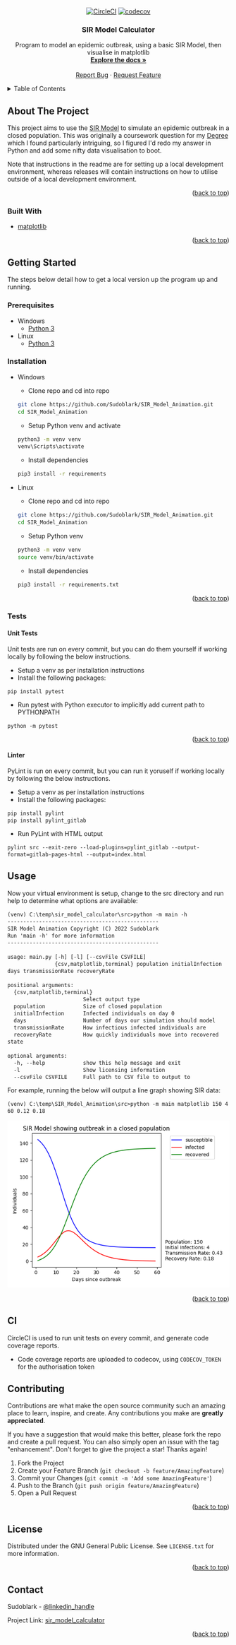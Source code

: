 <div id="top"></div>

<br />
<div align="center">

[![CircleCI](https://circleci.com/gh/Sudoblark/sir_model_calculator/tree/main.svg?style=shield&circle-token=8695f18aa8119eee679698c84ed105f4ddd3c46b)](https://circleci.com/gh/Sudoblark/sir_model_calculator/tree/main)
[![codecov](https://codecov.io/gh/Sudoblark/SIR_Model_Calculator/branch/main/graph/badge.svg?token=4411M8M5UG)](https://codecov.io/gh/Sudoblark/SIR_Model_Calculator)

<h3 align="center">SIR Model Calculator</h3>

  <p align="center">
    Program to model an epidemic outbreak, using a basic SIR Model, then visualise in matplotlib
    <br />
    <a href="https://github.com/Sudoblark/sir_model_calculator"><strong>Explore the docs »</strong></a>
    <br />
    <br />
    <a href="https://github.com/Sudoblark/sir_model_calculator/issues">Report Bug</a>
    ·
    <a href="https://github.com/Sudoblark/sir_model_calculator/issues">Request Feature</a>
  </p>
</div>



<!-- TABLE OF CONTENTS -->
<details>
  <summary>Table of Contents</summary>
  <ol>
    <li>
      <a href="#about-the-project">About The Project</a>
      <ul>
        <li><a href="#built-with">Built With</a></li>
      </ul>
    </li>
    <li>
      <a href="#getting-started">Getting Started</a>
      <ul>
        <li><a href="#prerequisites">Prerequisites</a></li>
        <li><a href="#installation">Installation</a></li>
        <ul>
          <li>
            <a href="#tests">Tests</a>
            <ul>
              <li><a href="#unit-tests">Unit Tests</a></li>
              <li><a href="#linter">Linter</a></li>
            </ul>
          </li>
        </ul>
      </ul>
    </li>
    <li><a href="#usage">Usage</a></li>
    <li><a href="#contributing">Contributing</a></li>
    <li><a href="#license">License</a></li>
    <li><a href="#contact">Contact</a></li>
  </ol>
</details>



<!-- ABOUT THE PROJECT -->
## About The Project

This project aims to use the [SIR Model](https://en.wikipedia.org/wiki/Compartmental_models_in_epidemiology) to simulate
an epidemic outbreak in a closed population. This was originally a coursework question for my [Degree](https://www.open.ac.uk/courses/computing-it/degrees/bsc-computing-it-software-q62-soft)
which I found particularly intriguing, so I figured I'd redo my answer in Python and add some nifty data visualisation to boot.

Note that instructions in the readme are for setting up a local development environment, whereas releases will contain 
instructions on how to utilise outside of a local development environment.

<p align="right">(<a href="#top">back to top</a>)</p>



### Built With
* [matplotlib](https://matplotlib.org/)

<p align="right">(<a href="#top">back to top</a>)</p>


<!-- GETTING STARTED -->
## Getting Started

The steps below detail how to get a local version up the program up and running.

### Prerequisites

* Windows
  * [Python 3](https://www.python.org/downloads/windows/)
* Linux
  * [Python 3](https://docs.python-guide.org/starting/install3/linux/)

### Installation

* Windows
    * Clone repo and cd into repo
    ```bash
    git clone https://github.com/Sudoblark/SIR_Model_Animation.git
    cd SIR_Model_Animation
    ```
    * Setup Python venv and activate
    ```bash
    python3 -m venv venv
    venv\Scripts\activate
    ```
    * Install dependencies
    ```bash
    pip3 install -r requirements
    ```

* Linux
    * Clone repo and cd into repo
    ```bash
    git clone https://github.com/Sudoblark/SIR_Model_Animation.git
    cd SIR_Model_Animation
    ```
    * Setup Python venv
    ```bash
    python3 -m venv venv
    source venv/bin/activate
    ```
    * Install dependencies
    ```bash
    pip3 install -r requirements.txt
    ```

<p align="right">(<a href="#top">back to top</a>)</p>

<!-- TESTS -->
### Tests
#### Unit Tests
Unit tests are run on every commit, but you can do them yourself if working locally by following the below instructions.

* Setup a venv as per installation instructions
* Install the following packages:
```
pip install pytest
```
* Run pytest with Python executor to implicitly add current path to PYTHONPATH
```
python -m pytest
```

<p align="right">(<a href="#top">back to top</a>)</p>

#### Linter
PyLint is run on every commit, but you can run it yoruself if working locally by following the below instructions.
* Setup a venv as per installation instructions
* Install the following packages:
```
pip install pylint
pip install pylint_gitlab
```

* Run PyLint with HTML output
```
pylint src --exit-zero --load-plugins=pylint_gitlab --output-format=gitlab-pages-html --output=index.html
```

<!-- USAGE EXAMPLES -->
## Usage

Now your virtual environment is setup, change to the src directory and run help to determine what options are available:

```
(venv) C:\temp\sir_model_calculator\src>python -m main -h
------------------------------------------------
SIR Model Animation Copyright (C) 2022 Sudoblark
Run 'main -h' for more information
------------------------------------------------

usage: main.py [-h] [-l] [--csvFile CSVFILE]
               {csv,matplotlib,terminal} population initialInfection days transmissionRate recoveryRate

positional arguments:
  {csv,matplotlib,terminal}
                        Select output type
  population            Size of closed population
  initialInfection      Infected individuals on day 0
  days                  Number of days our simulation should model
  transmissionRate      How infectious infected individuals are
  recoveryRate          How quickly individuals move into recovered state

optional arguments:
  -h, --help            show this help message and exit
  -l                    Show licensing information
  --csvFile CSVFILE     Full path to CSV file to output to

```

For example, running the below will output a line graph showing SIR data:

```
(venv) C:\temp\SIR_Model_Animation\src>python -m main matplotlib 150 4 60 0.12 0.18
```
![Example SIR data](images/example_data.png "Example SIR data")


<p align="right">(<a href="#top">back to top</a>)</p>

<!-- CI -->
## CI

CircleCI is used to run unit tests on every commit, and generate code coverage reports.

- Code coverage reports are uploaded to codecov, using `CODECOV_TOKEN` for the authorisation token 

<!-- CONTRIBUTING -->
## Contributing

Contributions are what make the open source community such an amazing place to learn, inspire, and create. Any contributions you make are **greatly appreciated**.

If you have a suggestion that would make this better, please fork the repo and create a pull request. You can also simply open an issue with the tag "enhancement".
Don't forget to give the project a star! Thanks again!

1. Fork the Project
2. Create your Feature Branch (`git checkout -b feature/AmazingFeature`)
3. Commit your Changes (`git commit -m 'Add some AmazingFeature'`)
4. Push to the Branch (`git push origin feature/AmazingFeature`)
5. Open a Pull Request

<p align="right">(<a href="#top">back to top</a>)</p>

<!-- LICENSE -->
## License

Distributed under the GNU General Public License. See `LICENSE.txt` for more information.

<p align="right">(<a href="#top">back to top</a>)</p>


<!-- CONTACT -->
## Contact

Sudoblark - [@linkedin_handle](https://www.linkedin.com/in/benni/)

Project Link: [sir_model_calculator](https://github.com/Sudoblark/sir_model_calculator)

<p align="right">(<a href="#top">back to top</a>)</p>
